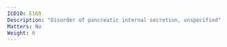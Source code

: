 ```yaml
---
ICD10: E169
Description: "Disorder of pancreatic internal secretion, unspecified"
Matters: No
Weight: 0
---
```


